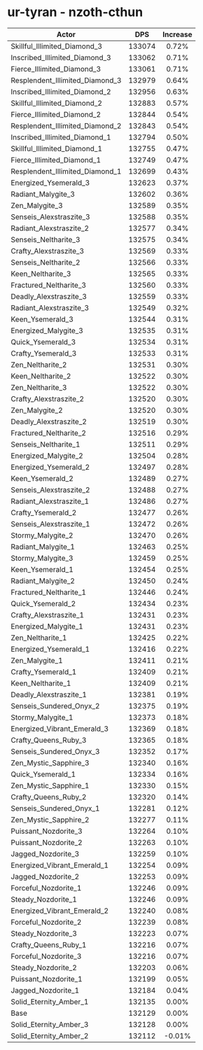 # ur-tyran - nzoth-cthun
| Actor | DPS | Increase |
|---|:---:|:---:|
|Skillful_Illimited_Diamond_3|133074|0.72%|
|Inscribed_Illimited_Diamond_3|133062|0.71%|
|Fierce_Illimited_Diamond_3|133061|0.71%|
|Resplendent_Illimited_Diamond_3|132979|0.64%|
|Inscribed_Illimited_Diamond_2|132956|0.63%|
|Skillful_Illimited_Diamond_2|132883|0.57%|
|Fierce_Illimited_Diamond_2|132844|0.54%|
|Resplendent_Illimited_Diamond_2|132843|0.54%|
|Inscribed_Illimited_Diamond_1|132794|0.50%|
|Skillful_Illimited_Diamond_1|132755|0.47%|
|Fierce_Illimited_Diamond_1|132749|0.47%|
|Resplendent_Illimited_Diamond_1|132699|0.43%|
|Energized_Ysemerald_3|132623|0.37%|
|Radiant_Malygite_3|132602|0.36%|
|Zen_Malygite_3|132589|0.35%|
|Senseis_Alexstraszite_3|132588|0.35%|
|Radiant_Alexstraszite_2|132577|0.34%|
|Senseis_Neltharite_3|132575|0.34%|
|Crafty_Alexstraszite_3|132569|0.33%|
|Senseis_Neltharite_2|132566|0.33%|
|Keen_Neltharite_3|132565|0.33%|
|Fractured_Neltharite_3|132560|0.33%|
|Deadly_Alexstraszite_3|132559|0.33%|
|Radiant_Alexstraszite_3|132549|0.32%|
|Keen_Ysemerald_3|132544|0.31%|
|Energized_Malygite_3|132535|0.31%|
|Quick_Ysemerald_3|132534|0.31%|
|Crafty_Ysemerald_3|132533|0.31%|
|Zen_Neltharite_2|132531|0.30%|
|Keen_Neltharite_2|132522|0.30%|
|Zen_Neltharite_3|132522|0.30%|
|Crafty_Alexstraszite_2|132520|0.30%|
|Zen_Malygite_2|132520|0.30%|
|Deadly_Alexstraszite_2|132519|0.30%|
|Fractured_Neltharite_2|132516|0.29%|
|Senseis_Neltharite_1|132511|0.29%|
|Energized_Malygite_2|132504|0.28%|
|Energized_Ysemerald_2|132497|0.28%|
|Keen_Ysemerald_2|132489|0.27%|
|Senseis_Alexstraszite_2|132488|0.27%|
|Radiant_Alexstraszite_1|132486|0.27%|
|Crafty_Ysemerald_2|132477|0.26%|
|Senseis_Alexstraszite_1|132472|0.26%|
|Stormy_Malygite_2|132470|0.26%|
|Radiant_Malygite_1|132463|0.25%|
|Stormy_Malygite_3|132459|0.25%|
|Keen_Ysemerald_1|132454|0.25%|
|Radiant_Malygite_2|132450|0.24%|
|Fractured_Neltharite_1|132446|0.24%|
|Quick_Ysemerald_2|132434|0.23%|
|Crafty_Alexstraszite_1|132431|0.23%|
|Energized_Malygite_1|132431|0.23%|
|Zen_Neltharite_1|132425|0.22%|
|Energized_Ysemerald_1|132416|0.22%|
|Zen_Malygite_1|132411|0.21%|
|Crafty_Ysemerald_1|132409|0.21%|
|Keen_Neltharite_1|132409|0.21%|
|Deadly_Alexstraszite_1|132381|0.19%|
|Senseis_Sundered_Onyx_2|132375|0.19%|
|Stormy_Malygite_1|132373|0.18%|
|Energized_Vibrant_Emerald_3|132369|0.18%|
|Crafty_Queens_Ruby_3|132365|0.18%|
|Senseis_Sundered_Onyx_3|132352|0.17%|
|Zen_Mystic_Sapphire_3|132340|0.16%|
|Quick_Ysemerald_1|132334|0.16%|
|Zen_Mystic_Sapphire_1|132330|0.15%|
|Crafty_Queens_Ruby_2|132320|0.14%|
|Senseis_Sundered_Onyx_1|132281|0.12%|
|Zen_Mystic_Sapphire_2|132277|0.11%|
|Puissant_Nozdorite_3|132264|0.10%|
|Puissant_Nozdorite_2|132263|0.10%|
|Jagged_Nozdorite_3|132259|0.10%|
|Energized_Vibrant_Emerald_1|132254|0.09%|
|Jagged_Nozdorite_2|132253|0.09%|
|Forceful_Nozdorite_1|132246|0.09%|
|Steady_Nozdorite_1|132246|0.09%|
|Energized_Vibrant_Emerald_2|132240|0.08%|
|Forceful_Nozdorite_2|132239|0.08%|
|Steady_Nozdorite_3|132223|0.07%|
|Crafty_Queens_Ruby_1|132216|0.07%|
|Forceful_Nozdorite_3|132216|0.07%|
|Steady_Nozdorite_2|132203|0.06%|
|Puissant_Nozdorite_1|132199|0.05%|
|Jagged_Nozdorite_1|132184|0.04%|
|Solid_Eternity_Amber_1|132135|0.00%|
|Base|132129|0.00%|
|Solid_Eternity_Amber_3|132128|0.00%|
|Solid_Eternity_Amber_2|132112|-0.01%|
